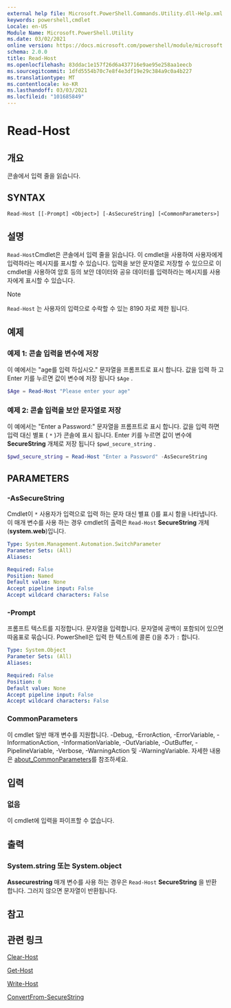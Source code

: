 ```yaml
---
external help file: Microsoft.PowerShell.Commands.Utility.dll-Help.xml
keywords: powershell,cmdlet
Locale: en-US
Module Name: Microsoft.PowerShell.Utility
ms.date: 03/02/2021
online version: https://docs.microsoft.com/powershell/module/microsoft.powershell.utility/read-host?view=powershell-5.1&WT.mc_id=ps-gethelp
schema: 2.0.0
title: Read-Host
ms.openlocfilehash: 83ddac1e157f26d6a437716e9ae95e258aa1eecb
ms.sourcegitcommit: 1dfd5554b70c7e8f4e3df19e29c384a9c0a4b227
ms.translationtype: MT
ms.contentlocale: ko-KR
ms.lasthandoff: 03/03/2021
ms.locfileid: "101685849"
---
```

# Read-Host

## 개요
콘솔에서 입력 줄을 읽습니다.

## SYNTAX

```
Read-Host [[-Prompt] <Object>] [-AsSecureString] [<CommonParameters>]
```

## 설명

`Read-Host`Cmdlet은 콘솔에서 입력 줄을 읽습니다. 이 cmdlet을 사용하여 사용자에게 입력하라는 메시지를 표시할 수 있습니다. 입력을 보안 문자열로 저장할 수 있으므로 이 cmdlet을 사용하여 암호 등의 보안 데이터와 공유 데이터를 입력하라는 메시지를 사용자에게 표시할 수 있습니다.

> [!NOTE]
> `Read-Host` 는 사용자의 입력으로 수락할 수 있는 8190 자로 제한 됩니다.

## 예제

### 예제 1: 콘솔 입력을 변수에 저장

이 예에서는 "age를 입력 하십시오." 문자열을 프롬프트로 표시 합니다. 값을 입력 하 고 Enter 키를 누르면 값이 변수에 저장 됩니다 `$Age` .

```powershell
$Age = Read-Host "Please enter your age"
```

### 예제 2: 콘솔 입력을 보안 문자열로 저장

이 예에서는 "Enter a Password:" 문자열을 프롬프트로 표시 합니다. 값을 입력 하면 입력 대신 별표 ( `*` )가 콘솔에 표시 됩니다. Enter 키를 누르면 값이 변수에 **SecureString** 개체로 저장 됩니다 `$pwd_secure_string` .

```powershell
$pwd_secure_string = Read-Host "Enter a Password" -AsSecureString
```

## PARAMETERS

### -AsSecureString

Cmdlet이 `*` 사용자가 입력으로 입력 하는 문자 대신 별표 ()를 표시 함을 나타냅니다. 이 매개 변수를 사용 하는 경우 cmdlet의 출력은 `Read-Host` **SecureString** 개체 (**system.web**)입니다.

```yaml
Type: System.Management.Automation.SwitchParameter
Parameter Sets: (All)
Aliases:

Required: False
Position: Named
Default value: None
Accept pipeline input: False
Accept wildcard characters: False
```

### -Prompt

프롬프트 텍스트를 지정합니다. 문자열을 입력합니다. 문자열에 공백이 포함되어 있으면 따옴표로 묶습니다. PowerShell은 입력 한 텍스트에 콜론 ()을 추가 `:` 합니다.

```yaml
Type: System.Object
Parameter Sets: (All)
Aliases:

Required: False
Position: 0
Default value: None
Accept pipeline input: False
Accept wildcard characters: False
```

### CommonParameters

이 cmdlet 일반 매개 변수를 지원합니다. -Debug, -ErrorAction, -ErrorVariable, -InformationAction, -InformationVariable, -OutVariable, -OutBuffer, -PipelineVariable, -Verbose, -WarningAction 및 -WarningVariable. 자세한 내용은 [about_CommonParameters](https://go.microsoft.com/fwlink/?LinkID=113216)를 참조하세요.

## 입력

### 없음

이 cmdlet에 입력을 파이프할 수 없습니다.

## 출력

### System.string 또는 System.object

**Assecurestring** 매개 변수를 사용 하는 경우은 `Read-Host` **SecureString** 을 반환 합니다. 그러지 않으면 문자열이 반환됩니다.

## 참고

## 관련 링크

[Clear-Host](../microsoft.powershell.core/clear-host.md)

[Get-Host](Get-Host.md)

[Write-Host](Write-Host.md)

[ConvertFrom-SecureString](../Microsoft.PowerShell.Security/ConvertFrom-SecureString.md)
